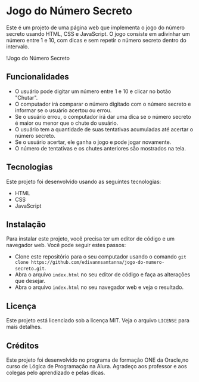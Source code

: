 # Jogo do Número Secreto

Este é um projeto de uma página web que implementa o jogo do número secreto usando HTML, CSS e JavaScript. O jogo consiste em adivinhar um número entre 1 e 10, com dicas e sem repetir o número secreto dentro do intervalo.

!Jogo do Número Secreto

## Funcionalidades

- O usuário pode digitar um número entre 1 e 10 e clicar no botão "Chutar".
- O computador irá comparar o número digitado com o número secreto e informar se o usuário acertou ou errou.
- Se o usuário errou, o computador irá dar uma dica se o número secreto é maior ou menor que o chute do usuário.
- O usuário tem a quantidade de suas tentativas acumuladas até acertar o número secreto.
- Se o usuário acertar, ele ganha o jogo e pode jogar novamente.
- O número de tentativas e os chutes anteriores são mostrados na tela.

## Tecnologias

Este projeto foi desenvolvido usando as seguintes tecnologias:

- HTML
- CSS
- JavaScript

## Instalação

Para instalar este projeto, você precisa ter um editor de código e um navegador web. Você pode seguir estes passos:

- Clone este repositório para o seu computador usando o comando `git clone https://github.com/edivannsantanna/jogo-do-numero-secreto.git`.
- Abra o arquivo `index.html` no seu editor de código e faça as alterações que desejar.
- Abra o arquivo `index.html` no seu navegador web e veja o resultado.

## Licença

Este projeto está licenciado sob a licença MIT. Veja o arquivo `LICENSE` para mais detalhes.

## Créditos

Este projeto foi desenvolvido no programa de formação ONE da Oracle,no curso de Lógica de Programação na Alura. Agradeço aos professor e aos colegas pelo aprendizado e pelas dicas.
